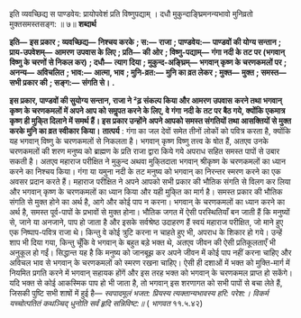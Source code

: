  

इति व्यवच्छिद्य स पाण्डवेय: प्रायोपवेशं प्रति विष्णुपद्याम् । दधौ मुकुन्दाङ्घ्रिमनन्यभावो मुनिव्रतो मुक्तसमस्तसङ्ग: ॥ ७॥ **शब्दार्थ** 

**इति—** **इस प्रकार** **; व्यवच्छिद्य—** **निश्चय करके** **; स:—** **राजा** **; पाण्डवेय:—** **पाण्डवों की योग्य सन्तान** **; प्राय-उपवेशम्—** **आमरण** **उपवास के लिए** **; प्रति—** **की ओर** **; विष्णु-पद्याम्—** **गंगा नदी के तट पर (भगवान् विष्णु के चरणों से निकल कर)** **; दधौ—** **त्याग दिया** **; मुकुन्द-अङ्घ्रिम्—** **भगवान् कृष्ण के चरणकमलों पर** **; अनन्य—** **अविचलित** **; भाव:—** **आत्मा, भाव** **; मुनि-व्रत:—** **मुनि का व्रत लेकर** **; मुक्त—** **मुक्त** **; समस्त—** **सभी प्रकार की** **; सङ्ग:—** **संगति से।** **.** 

**इस प्रकार, पाण्डवों की सुयोग्य सन्तान, राजा ने ²ढ़ संकल्प किया और आमरण उपवास** **करने तथा भगवान् कृष्ण के चरणकमलों में अपने आप को समॢपत करने के लिए, वे गंगा** **नदी के तट पर बैठ गये, क्योंकि एकमात्र कृष्ण ही मुकि्त दिलाने में समर्थ हैं। इस प्रकार उन्होंने** **अपने आपको समस्त संगतियों तथा आसक्तियों से मुक्त करके मुनि का व्रत स्वीकार किया।** **तात्पर्य** : गंगा का जल देवों समेत तीनों लोकों को पवित्र करता है, क्योंकि यह भगवान् विष्णु के चरणकमलों से निकलता है। भगवान् कृष्ण विष्णु तत्त्व के षोत हैं, अतएव उनके चरणकमलों की शरण मनुष्य को ब्राह्मण के प्रति राजा द्वारा किये गये अपराध सहित समस्त पापों से उबार सकती है। अतएव महाराज परीक्षित ने मुकुन्द अथवा मुकि्तदाता भगवान् श्रीकृष्ण के चरणकमलों का ध्यान करने का निश्चय किया। गंगा या यमुना नदी के तट मनुष्य को भगवान् का निरन्तर स्मरण करने का एक अवसर प्रदान करते हैं। महाराज परीक्षित ने अपने आपको सभी प्रकार की भौतिक संगति से विलग कर लिया और भगवान् कृष्ण के चरणकमलों का ध्यान किया और यही मुकि्त का मार्ग है। समस्त प्रकार की भौतिक संगति से मुक्त होने का अर्थ है, आगे और कोई पाप न करना। भगवान् के चरणकमलों का ध्यान करने का अर्थ है, समस्त पूर्व-पापों के प्रभावों से मुक्त होना। भौतिक जगत में ऐसी परस्थितियाँ बन जाती हैं कि मनुष्यों से, जाने या अनजाने, पाप हो जाता है और इसके सर्वश्रेष्ठ उदाहरण हैं स्वयं महाराज परीक्षित, जो माने हुए एक निष्पाप-पवित्र राजा थे। किन्तु वे कोई त्रुटि करना न चाहते हुए भी, अपराध के शिकार हो गये। उन्हें शाप भी दिया गया, किन्तु चूँकि वे भगवान् के बहुत बड़े भक्त थे, अतएव जीवन की ऐसी प्रतिकूलताएँ भी अनुकूल हो गईं। सिद्धान्त यह है कि मनुष्य को जानबूझ कर अपने जीवन में कोई पाप नहीं करना चाहिए और अविचल भाव से भगवान् के चरणकमलों को स्मरण रखना चाहिए। ऐसी ही दशाओं में भक्त को मुक्ति-मार्ग में नियमित प्रगति करने में भगवान् सहायक होंगें और इस तरह भक्त को भगवान् के चरणकमल प्राप्त हो सकेंगे। यदि भक्त से कोई आकस्मिक पाप हो भी जाता है, तो भगवान् इस शरणागत को सभी पापों से बचा लेते हैं, जिसकी पुष्टि सभी शाषों में हुई है— *स्वपादमूलं भजत: प्रियस्य* *त्यक्तान्यभावस्य हरि: परेश:।* *विकर्म यच्चोत्पतितं कथञ्चिद्* *धुनोति सर्वं हृदि सन्निविष्ट:॥* ( *भागवत* ११.५.४२) 